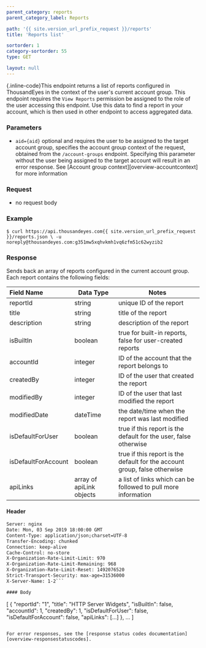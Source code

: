 ```yaml
---
parent_category: reports
parent_category_label: Reports

path: '{{ site.version_url_prefix_request }}/reports'
title: 'Reports list'

sortorder: 1
category-sortorder: 55
type: GET

layout: null
---
```


{.inline-code}This endpoint returns a list of reports configured in ThousandEyes in the context of the user's current account group. This endpoint requires the `View Reports` permission be assigned to the role of the user accessing this endpoint. Use this data to find a report in your account, which is then used in other endpoint to access aggregated data.

### Parameters

* `aid={aid}` optional and requires the user to be assigned to the target account group, specifies the account group context of the request, obtained from the `/account-groups` endpoint.  Specifying this parameter without the user being assigned to the target account will result in an error response. See [Account group context][overview-accountcontext] for more information

### Request

* no request body

### Example

`$ curl https://api.thousandeyes.com{{ site.version_url_prefix_request }}/reports.json \
  -u noreply@thousandeyes.com:g351mw5xqhvkmh1vq6zfm51c62wyzib2`

### Response

Sends back an array of reports configured in the current account group. Each report contains the following fields:

Field Name | Data Type | Notes
:----------|-----------|----------|
reportId | string | unique ID of the report
title | string | title of the report
description | string | description of the report
isBuiltIn | boolean | true for built-in reports, false for user-created reports
accountId | integer | ID of the account that the report belongs to
createdBy | integer | ID of the user that created the report
modifiedBy | integer | ID of the user that last modified the report
modifiedDate | dateTime | the date/time when the report was last modified
isDefaultForUser | boolean | true if this report is the default for the user, false otherwise
isDefaultForAccount | boolean | true if this report is the default for the account group, false otherwise
apiLinks | array of apiLink objects | a list of links which can be followed to pull more information

#### Header

```HTTP/1.1 200 OK
Server: nginx
Date: Mon, 03 Sep 2019 18:00:00 GMT
Content-Type: application/json;charset=UTF-8
Transfer-Encoding: chunked
Connection: keep-alive
Cache-Control: no-store
X-Organization-Rate-Limit-Limit: 970
X-Organization-Rate-Limit-Remaining: 968
X-Organization-Rate-Limit-Reset: 1492076520
Strict-Transport-Security: max-age=31536000
X-Server-Name: 1-2```

#### Body

```
[
    {
        "reportId": "1",
        "title": "HTTP Server Widgets",
        "isBuiltIn": false,
        "accountId": 1,
        "createdBy": 1,
        "isDefaultForUser": false,
        "isDefaultForAccount": false,
        "apiLinks": [...]
    },
    ...
]
```

For error responses, see the [response status codes documentation][overview-responsestatuscodes].
